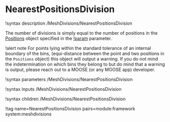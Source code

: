# NearestPositionsDivision

!syntax description /MeshDivisions/NearestPositionsDivision

The number of divisions is simply equal to the number of positions in the [Positions](syntax/Positions/index.md)
object specified in the [!param](/MeshDivisions/NearestPositionsDivision/positions) parameter.

!alert note
For points lying within the standard tolerance of an internal boundary of the bins,
(equi-distance between the point and two positions in the `Positions` object) this object
will output a warning. If you do not mind the indetermination on which bins they belong to but do mind
that a warning is output, please reach out to a MOOSE (or any MOOSE app) developer.

!syntax parameters /MeshDivisions/NearestPositionsDivision

!syntax inputs /MeshDivisions/NearestPositionsDivision

!syntax children /MeshDivisions/NearestPositionsDivision

!tag name=NearestPositionsDivision pairs=module:framework system:meshdivisions
